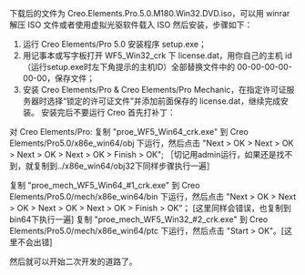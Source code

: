 

下载后的文件为 Creo.Elements.Pro.5.0.M180.Win32.DVD.iso，可以用 winrar 解压 ISO 文件或者使用虚拟光驱软件载入 ISO 然后安装，步骤如下：
1) 运行 Creo Elements/Pro 5.0 安装程序 setup.exe；
2) 用记事本或写字板打开 WF5_Win32_crk 下 license.dat，用你自己的主机 id （运行setup.exe时左下角提示的主机ID）全部替换文件中的 00-00-00-00-00-00，保存文件；
3) 安装 Creo Elements/Pro & Creo Elements/Pro Mechanic，在指定许可证服务器时选择“锁定的许可证文件”并添加前面保存的 license.dat，继续完成安装。
安装完后不要运行 Creo 首先打补丁：

对 Creo Elements/Pro:
复制 "proe_WF5_Win64_crk.exe" 到 Creo Elements/Pro5.0/x86e_win64/obj 下运行，然后点击 "Next > OK > Next > OK > Next > OK > Next > OK > Finish > OK"; ［切记用admin运行，如果还是找不到，就复制到../x86e_win64/obj32下同样步骤执行一遍］

复制 "proe_mech_WF5_Win64_#1_crk.exe" 到 Creo Elements/Pro5.0/mech/x86e_win64/bin 下运行，然后点击 "Next > OK > Next > OK > Next > OK > Next > OK > Finish > OK"； [这里同样会错误，也复制到bin64下执行一遍]
复制 "proe_mech_WF5_Win32_#2_crk.exe" 到 Creo Elements/Pro5.0/mech/x86e_win64/ptc 下运行，然后点击 "Start > OK"。[这里不会出错]


然后就可以开始二次开发的道路了。